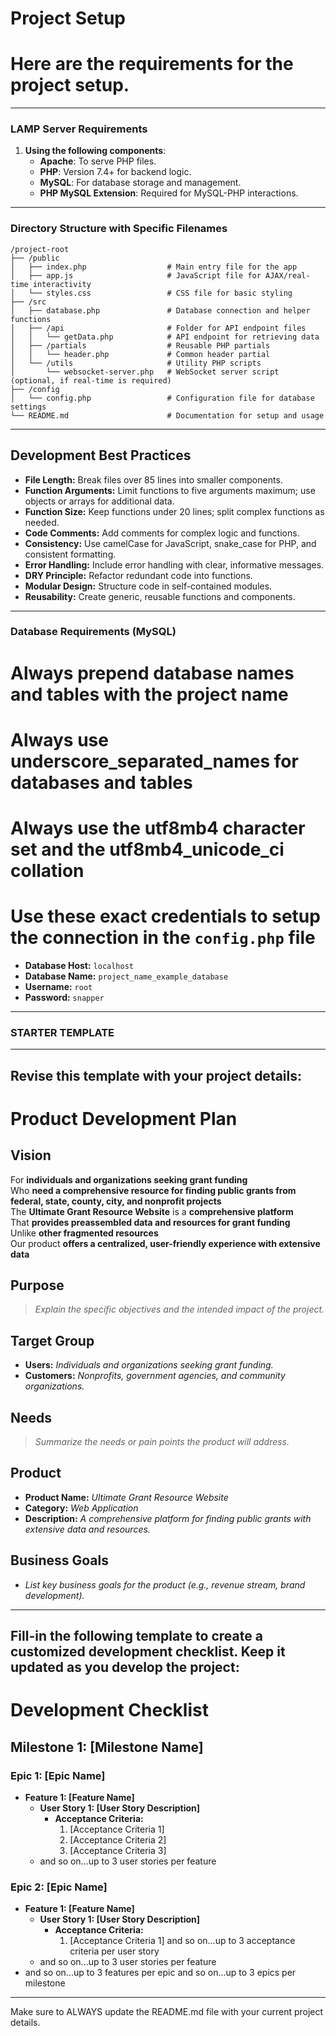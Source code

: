 # Project Setup
# Here are the requirements for the project setup.
---
### LAMP Server Requirements
1. **Using the following components**:
   - **Apache**: To serve PHP files.
   - **PHP**: Version 7.4+ for backend logic.
   - **MySQL**: For database storage and management.
   - **PHP MySQL Extension**: Required for MySQL-PHP interactions.
---
### Directory Structure with Specific Filenames
```
/project-root
├── /public
│   ├── index.php                  # Main entry file for the app
│   ├── app.js                     # JavaScript file for AJAX/real-time interactivity
│   └── styles.css                 # CSS file for basic styling
├── /src
│   ├── database.php               # Database connection and helper functions
│   ├── /api                       # Folder for API endpoint files
│   │   └── getData.php            # API endpoint for retrieving data
│   ├── /partials                  # Reusable PHP partials
│   │   └── header.php             # Common header partial
│   └── /utils                     # Utility PHP scripts
│       └── websocket-server.php   # WebSocket server script (optional, if real-time is required)
├── /config
│   └── config.php                 # Configuration file for database settings
└── README.md                      # Documentation for setup and usage
```
---
## Development Best Practices
- **File Length:** Break files over 85 lines into smaller components.
- **Function Arguments:** Limit functions to five arguments maximum; use objects or arrays for additional data.
- **Function Size:** Keep functions under 20 lines; split complex functions as needed.
- **Code Comments:** Add comments for complex logic and functions.
- **Consistency:** Use camelCase for JavaScript, snake_case for PHP, and consistent formatting.
- **Error Handling:** Include error handling with clear, informative messages.
- **DRY Principle:** Refactor redundant code into functions.
- **Modular Design:** Structure code in self-contained modules.
- **Reusability:** Create generic, reusable functions and components.
---
### Database Requirements (MySQL)
# Always prepend database names and tables with the project name
# Always use underscore_separated_names for databases and tables
# Always use the utf8mb4 character set and the utf8mb4_unicode_ci collation
# Use these exact credentials to setup the connection in the `config.php` file
- **Database Host:** `localhost`
- **Database Name:** `project_name_example_database`
- **Username:** `root`
- **Password:** `snapper`
---
### STARTER TEMPLATE
---
Revise this template with your project details:
---
# Product Development Plan
## Vision
For **individuals and organizations seeking grant funding**  
Who **need a comprehensive resource for finding public grants from federal, state, county, city, and nonprofit projects**  
The **Ultimate Grant Resource Website** is a **comprehensive platform**  
That **provides preassembled data and resources for grant funding**  
Unlike **other fragmented resources**  
Our product **offers a centralized, user-friendly experience with extensive data**

## Purpose
> *Explain the specific objectives and the intended impact of the project.*
## Target Group
- **Users:** *Individuals and organizations seeking grant funding.*
- **Customers:** *Nonprofits, government agencies, and community organizations.*
## Needs
> *Summarize the needs or pain points the product will address.*
## Product
- **Product Name:** *Ultimate Grant Resource Website*
- **Category:** *Web Application*
- **Description:** *A comprehensive platform for finding public grants with extensive data and resources.*
## Business Goals
- *List key business goals for the product (e.g., revenue stream, brand development).*
---
Fill-in the following template to create a customized development checklist. Keep it updated as you develop the project:
---
# Development Checklist

## Milestone 1: [Milestone Name]

### Epic 1: [Epic Name]
- **Feature 1: [Feature Name]**
  - **User Story 1: [User Story Description]**
    - **Acceptance Criteria:**
      1. [Acceptance Criteria 1]
      2. [Acceptance Criteria 2]
      3. [Acceptance Criteria 3]
  - and so on...up to 3 user stories per feature

### Epic 2: [Epic Name]
- **Feature 1: [Feature Name]**
  - **User Story 1: [User Story Description]**
    - **Acceptance Criteria:**
      1. [Acceptance Criteria 1]
      and so on...up to 3 acceptance criteria per user story
  - and so on...up to 3 user stories per feature
- and so on...up to 3 features per epic
and so on...up to 3 epics per milestone
---
Make sure to ALWAYS update the README.md file with your current project details.
